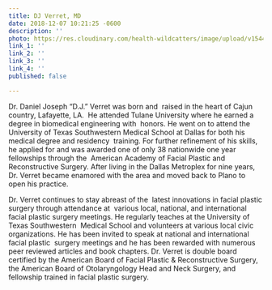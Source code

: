 ```yaml
---
title: DJ Verret, MD
date: 2018-12-07 10:21:25 -0600
description: ''
photo: https://res.cloudinary.com/health-wildcatters/image/upload/v1544199694/image.png
link_1: ''
link_2: ''
link_3: ''
link_4: ''
published: false

---
```

Dr. Daniel Joseph “D.J.” Verret was born and  raised in the heart of Cajun country, Lafayette, LA.  He attended Tulane University where he earned a degree in biomedical engineering with  honors.  He went on to attend the University of Texas Southwestern  Medical School at Dallas for both his medical degree and residency  training.  For further refinement of his skills, he applied for and was  awarded one of only 38 nationwide one year fellowships through the  American Academy of Facial Plastic and Reconstructive Surgery.  After  living in the Dallas Metroplex for nine years, Dr. Verret became  enamored with the area and moved back to Plano to open his practice.

Dr. Verret continues to stay abreast of the  latest innovations in facial plastic surgery through attendance at  various local, national, and international facial plastic surgery  meetings. He regularly teaches at the University of Texas Southwestern  Medical School and volunteers at various local civic organizations. He  has been invited to speak at national and international facial plastic  surgery meetings and he has been rewarded with numerous peer reviewed  articles and book chapters. Dr. Verret is  double board certified by the American Board of Facial Plastic & Reconstructive Surgery, the American Board of Otolaryngology Head and Neck Surgery, and fellowship trained in facial plastic surgery.